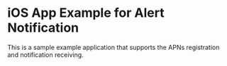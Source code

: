 # iOS App Example for Alert Notification

This is a sample example application that supports the APNs registration and notification receiving.
